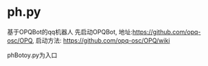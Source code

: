 # ph.py

基于OPQBot的qq机器人
先启动OPQBot, 地址:https://github.com/opq-osc/OPQ, 启动方法: https://github.com/opq-osc/OPQ/wiki

phBotoy.py为入口

